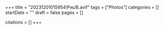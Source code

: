 +++
title = "20231201015954!PwJB.avif"
tags = ["Photos"]
categories = []
startDate = ""
draft = false
pages = []

citations = []
+++
